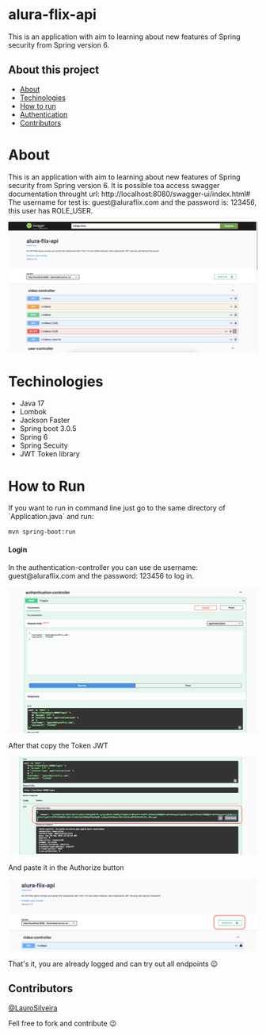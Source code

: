 # alura-flix-api

<p>This is an application with aim to learning about new features of Spring security from Spring version 6.<p/>

## About this project
* [About](#about)
* [Techinologies](#techinologies)
* [How to run](#how-to-run)
* [Authentication](#login)
* [Contributors](#contributors)

# About 
<p>This is an application with aim to learning about new features of Spring security from Spring version 6.
It is possible toa access swagger documentation throught url: http://localhost:8080/swagger-ui/index.html#
The username for test is: guest@aluraflix.com and the password is: 123456, this user has ROLE_USER.<p/>

![alura-flix-api-swagger.png](data%2Falura-flix-api-swagger.png)

# Techinologies
- Java 17
- Lombok
- Jackson Faster
- Spring boot 3.0.5
- Spring 6
- Spring Secuity
- JWT Token library

# How to Run
<p>If you want to run in command line just go to the same directory of `Application.java` and run: <p/>

```shell
mvn spring-boot:run
```

#### Login
<p>In the authentication-controller you can use de username: guest@aluraflix.com and the password: 123456 to log in.<p/>

![login.png](data%2Flogin.png)

<p>After that copy the Token JWT<p/>

![token-jwt.png](data%2Ftoken-jwt.png)

<p>And paste it in the Authorize button<p/>

![authorize-token.png](data%2Fauthorize-token.png)

That's it, you are already logged and can try out all endpoints :wink:

## Contributors
[@LauroSilveira](https://github.com/LauroSilveira)

Fell free to fork and contribute :wink:
